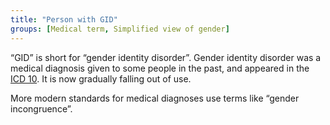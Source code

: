 ```yaml
---
title: "Person with GID"
groups: [Medical term, Simplified view of gender]
---
```


“GID” is short for “gender identity disorder”. Gender identity disorder was a medical diagnosis given to some people in the past, and appeared in the [ICD 10](http://apps.who.int/classifications/icd10/browse/2016/en#!/F64.0). It is now gradually falling out of use.

More modern standards for medical diagnoses use terms like “gender incongruence”.